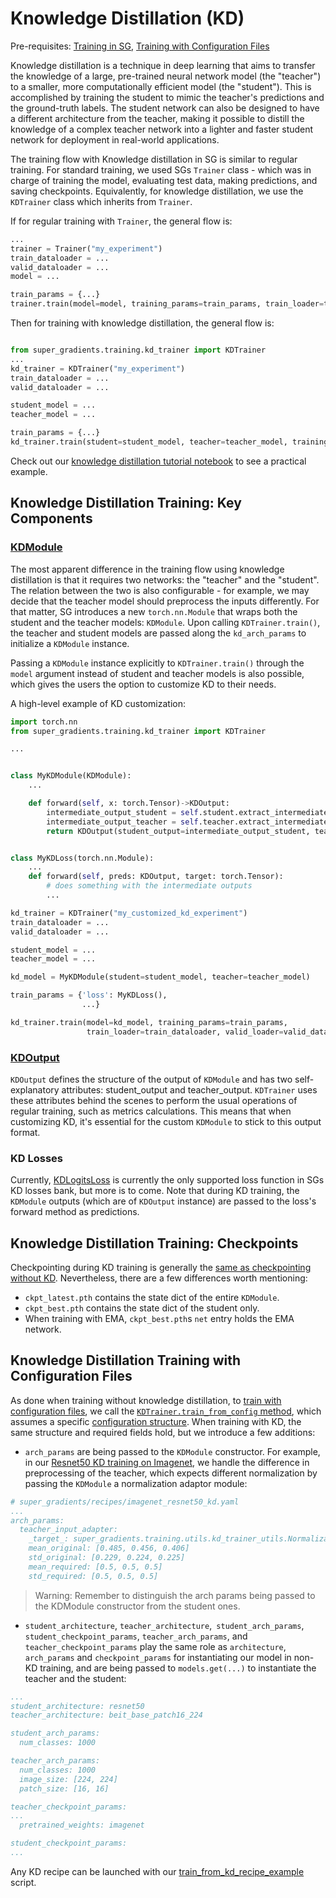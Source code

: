 # Knowledge Distillation (KD)

Pre-requisites: [Training in SG](Example_Classification.md), [Training with Configuration Files](configuration_files.md)

Knowledge distillation is a technique in deep learning that aims to transfer the knowledge of a large, pre-trained neural network model (the "teacher") to a smaller, more computationally efficient model (the "student"). This is accomplished by training the student to mimic the teacher's predictions and the ground-truth labels. The student network can also be designed to have a different architecture from the teacher, making it possible to distill the knowledge of a complex teacher network into a lighter and faster student network for deployment in real-world applications.


The training flow with Knowledge distillation in SG is similar to regular training. For standard training, we used SGs `Trainer` class - which was in charge of training the model, evaluating test data, making predictions, and saving checkpoints.
Equivalently, for knowledge distillation, we use the `KDTrainer` class which inherits from `Trainer`.

If for regular training with `Trainer`, the general flow is:

```python
...
trainer = Trainer("my_experiment")
train_dataloader = ...
valid_dataloader = ...
model = ...

train_params = {...}
trainer.train(model=model, training_params=train_params, train_loader=train_dataloader, valid_loader=valid_dataloader)
```


Then for training with knowledge distillation, the general flow is:
```python

from super_gradients.training.kd_trainer import KDTrainer
...
kd_trainer = KDTrainer("my_experiment")
train_dataloader = ...
valid_dataloader = ...

student_model = ...
teacher_model = ...

train_params = {...}
kd_trainer.train(student=student_model, teacher=teacher_model, training_params=train_params, train_loader=train_dataloader, valid_loader=valid_dataloader)
```

Check out our [knowledge distillation tutorial notebook](https://bit.ly/3BLA5oR) to see a practical example.


## Knowledge Distillation Training: Key Components


### [KDModule](https://github.com/Deci-AI/super-gradients/blob/master/src/super_gradients/training/models/kd_modules/kd_module.py)

The most apparent difference in the training flow using knowledge distillation is that it requires two networks: the "teacher" and the "student".
The relation between the two is also configurable - for example, we may decide that the teacher model should preprocess the inputs differently.
For that matter, SG introduces a new `torch.nn.Module` that wraps both the student and the teacher models: `KDModule`.
Upon calling `KDTrainer.train()`, the teacher and student models are passed along the `kd_arch_params` to initialize a `KDModule` instance.

Passing a `KDModule` instance explicitly to `KDTrainer.train()` through the `model` argument instead of student and teacher models is also possible, which gives the users the option to customize KD to their needs.

A high-level example of KD customization:

```python
import torch.nn
from super_gradients.training.kd_trainer import KDTrainer

...


class MyKDModule(KDModule):
    ...

    def forward(self, x: torch.Tensor)->KDOutput:
        intermediate_output_student = self.student.extract_intermediate_output(x, layer_ids=[1, 3, -1])
        intermediate_output_teacher = self.teacher.extract_intermediate(x, layer_ids=[1, 3, -1])
        return KDOutput(student_output=intermediate_output_student, teacher_output=intermediate_output_teacher)


class MyKDLoss(torch.nn.Module):
    ...
    def forward(self, preds: KDOutput, target: torch.Tensor):
        # does something with the intermediate outputs
        ...

kd_trainer = KDTrainer("my_customized_kd_experiment")
train_dataloader = ...
valid_dataloader = ...

student_model = ...
teacher_model = ...

kd_model = MyKDModule(student=student_model, teacher=teacher_model)

train_params = {'loss': MyKDLoss(),
                ...}

kd_trainer.train(model=kd_model, training_params=train_params,
                 train_loader=train_dataloader, valid_loader=valid_dataloader)
```
### [KDOutput](https://github.com/Deci-AI/super-gradients/blob/12a4e53a96e8608409100b5ef83971157518434b/src/super_gradients/training/models/kd_modules/kd_module.py#L7)

`KDOutput` defines the structure of the output of `KDModule` and has two self-explanatory attributes: student_output and teacher_output.
`KDTrainer` uses these attributes behind the scenes to perform the usual operations of regular training, such as metrics calculations.
This means that when customizing KD, it's essential for the custom `KDModule` to stick to this output format.

### KD Losses

Currently, [KDLogitsLoss](https://github.com/Deci-AI/super-gradients/blob/12a4e53a96e8608409100b5ef83971157518434b/src/super_gradients/training/losses/kd_losses.py#L15) is currently the only supported loss function in SGs KD losses bank, but more is to come.
Note that during KD training, the `KDModule` outputs (which are of `KDOutput` instance) are passed to the loss's forward method as predictions.

## Knowledge Distillation Training: Checkpoints

Checkpointing during KD training is generally the [same as checkpointing without KD](Checkpoints.md).
Nevertheless, there are a few differences worth mentioning:

- `ckpt_latest.pth` contains the state dict of the entire `KDModule`. 
- `ckpt_best.pth` contains the state dict of the student only.
- When training with EMA, `ckpt_best.pth`s `net` entry holds the EMA network.


## Knowledge Distillation Training with Configuration Files

As done when training without knowledge distillation, to [train with configuration files](configuration_files.md#required-hyper-parameters), we call the [`KDTrainer.train_from_config` method](https://github.com/Deci-AI/super-gradients/blob/9485f1533ff64cecb32a238d4779aafca1f0d199/src/super_gradients/training/kd_trainer/kd_trainer.py#L43), which assumes a specific [configuration structure](configuration_files.md#required-hyper-parameters).
When training with KD, the same structure and required fields hold, but we introduce a few additions:

- `arch_params` are being passed to the `KDModule` constructor. For example, in our [Resnet50 KD training on Imagenet](https://github.com/Deci-AI/super-gradients/blob/master/src/super_gradients/recipes/imagenet_resnet50_kd.yaml), we handle the difference in preprocessing of the teacher, which expects different normalization by passing the `KDModule` a normalization adaptor module:
```yaml
# super_gradients/recipes/imagenet_resnet50_kd.yaml
...
arch_params:
  teacher_input_adapter:
    _target_: super_gradients.training.utils.kd_trainer_utils.NormalizationAdapter
    mean_original: [0.485, 0.456, 0.406]
    std_original: [0.229, 0.224, 0.225]
    mean_required: [0.5, 0.5, 0.5]
    std_required: [0.5, 0.5, 0.5]
```
> Warning: Remember to distinguish the arch params being passed to the KDModule constructor from the student ones.

- `student_architecture`, `teacher_architecture`,` student_arch_params`, `student_checkpoint_params`, `teacher_arch_params`, and ` teacher_checkpoint_params` play the same role as `architecture`, `arch_params` and `checkpoint_params` for instantiating our model in non-KD training, and are being passed to `models.get(...)` to instantiate the teacher and the student:

```yaml
...
student_architecture: resnet50
teacher_architecture: beit_base_patch16_224

student_arch_params:
  num_classes: 1000

teacher_arch_params:
  num_classes: 1000
  image_size: [224, 224]
  patch_size: [16, 16]

teacher_checkpoint_params:
...
  pretrained_weights: imagenet

student_checkpoint_params:
...

```

Any KD recipe can be launched with our [train_from_kd_recipe_example](https://github.com/Deci-AI/super-gradients/blob/master/src/super_gradients/examples/train_from_kd_recipe_example/train_from_kd_recipe.py) script.
